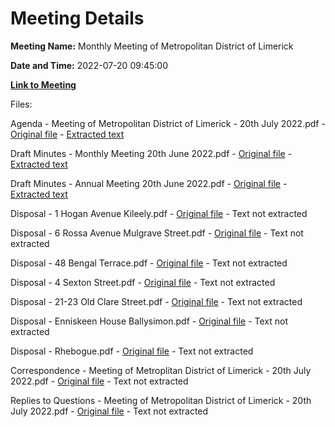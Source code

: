 # Meeting Details

**Meeting Name:** Monthly Meeting of Metropolitan District of Limerick

**Date and Time:** 2022-07-20 09:45:00

**[Link to Meeting](https://www.limerick.ie/council/whats-on/monthly-meeting-metropolitan-district-limerick-87)**

Files: 

Agenda - Meeting of Metropolitan District of Limerick - 20th July 2022.pdf - [Original file](https://www.limerick.ie/sites/default/files/media/documents/2022-07/00%20Agenda%20-%20Meeting%20of%20Metropolitan%20District%20of%20Limerick%20-%2020th%20July%202022_0.pdf) - [Extracted text](./Agenda%20-%20Meeting%20of%20Metropolitan%20District%20of%20Limerick%20-%2020th%20July%202022.md)

Draft Minutes - Monthly Meeting 20th June 2022.pdf - [Original file](https://www.limerick.ie/sites/default/files/media/documents/2022-07/01%28a%29%20Draft%20Minutes%20Monthly%20Meeting%2020th%20June%202022.pdf) - [Extracted text](./Draft%20Minutes%20-%20Monthly%20Meeting%2020th%20June%202022.md)

Draft Minutes - Annual Meeting 20th June 2022.pdf - [Original file](https://www.limerick.ie/sites/default/files/media/documents/2022-07/01%28b%29%20Draft%20Minutes%20Annual%20Meeting%2020th%20June%202022.pdf) - [Extracted text](./Draft%20Minutes%20-%20Annual%20Meeting%2020th%20June%202022.md)

Disposal - 1 Hogan Avenue Kileely.pdf - [Original file](https://www.limerick.ie/sites/default/files/media/documents/2022-07/02%28a%29%20Disposal%20-%201%20Hogan%20Avenue%20Kileely.pdf) - Text not extracted

Disposal - 6 Rossa Avenue Mulgrave Street.pdf - [Original file](https://www.limerick.ie/sites/default/files/media/documents/2022-07/02%28b%29%20Disposal%20-%206%20Rossa%20Avenue%20Mulgrave%20Street.pdf) - Text not extracted

Disposal - 48 Bengal Terrace.pdf - [Original file](https://www.limerick.ie/sites/default/files/media/documents/2022-07/02%28c%29%20Disposal%20-%2048%20Bengal%20Terrace.pdf) - Text not extracted

Disposal - 4 Sexton Street.pdf - [Original file](https://www.limerick.ie/sites/default/files/media/documents/2022-07/02%28d%29%20Disposal%20-%204%20Sexton%20Street.pdf) - Text not extracted

Disposal - 21-23 Old Clare Street.pdf - [Original file](https://www.limerick.ie/sites/default/files/media/documents/2022-07/02%28e%29%20Disposal%20-%2021-23%20Old%20Clare%20Street.pdf) - Text not extracted

Disposal - Enniskeen House Ballysimon.pdf - [Original file](https://www.limerick.ie/sites/default/files/media/documents/2022-07/02%28f%29%20Disposal%20-%20Enniskeen%20House%20Ballysimon.pdf) - Text not extracted

Disposal - Rhebogue.pdf - [Original file](https://www.limerick.ie/sites/default/files/media/documents/2022-07/02%28g%29%20Disposal%20-%20Rhebogue.pdf) - Text not extracted

Correspondence - Meeting of Metroplitan District of Limerick - 20th July 2022.pdf - [Original file](https://www.limerick.ie/sites/default/files/media/documents/2022-07/17%20Correspondence%20-%20Meeting%20of%20Metroplitan%20District%20of%20Limerick%20-%2020.07.2022.pdf) - Text not extracted

Replies to Questions - Meeting of Metropolitan District of Limerick - 20th July 2022.pdf - [Original file](https://www.limerick.ie/sites/default/files/media/documents/2022-07/Replies%20to%20Questions%20-%20Meeting%20of%20Metropolitan%20District%20of%20Limerick%20-%2020th%20July%202022.pdf) - Text not extracted

